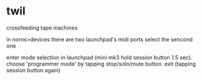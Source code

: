 # twil
crossfeeding tape machines

in norns>devices
there are two launchpad's midi ports
select the sencond one

enter mode selection in launchpad (mini mk3 hold session button 1.5 sec).
choose 'programmer mode' by tapping stop/solo/mute button.
exit (tapping session button again)
